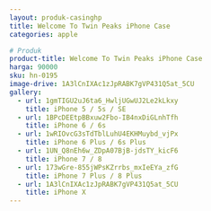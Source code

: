 ```yaml
---
layout: produk-casinghp
title: Welcome To Twin Peaks iPhone Case
categories: apple

# Produk
product-title: Welcome To Twin Peaks iPhone Case
harga: 90000
sku: hn-0195
image-drive: 1A3lCnIXAc1zJpRABK7gVP431Q5at_5CU
gallery:
  - url: 1gmTIGU2uJ6ta6_HwljUGwUJ2Le2kLkxy
    title: iPhone 5 / 5s / SE
  - url: 1BPcDEEtpBBxuw2Fbo-IB4nxDiGLnhTfh
    title: iPhone 6 / 6s
  - url: 1wRIOvcG3sTdTblLuhU4EKHMuybd_vjPx
    title: iPhone 6 Plus / 6s Plus
  - url: 1UN_Q8nEh6w_ZDpA07BjB-jdsTY_kicF6
    title: iPhone 7 / 8
  - url: 173wGre-855jWPsKZrrbs_mxIeEYa_zfG
    title: iPhone 7 Plus / 8 Plus
  - url: 1A3lCnIXAc1zJpRABK7gVP431Q5at_5CU
    title: iPhone X
---
```

